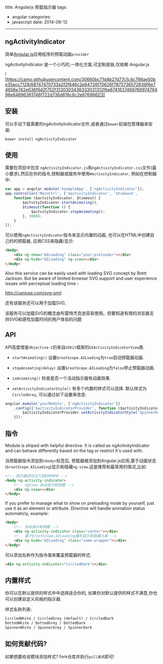 title: Angularjs 预载指示器
tags:
  - angular
categories:
  - javascript
date: 2014-06-12
---

## ngActivityIndicator

简单[Angular.js][2]应用程序的预载动画`provider`

ngActivityIndicator 是一个小巧的,一体化方案,可定制皮肤,仅依赖 Angular.js

![https://camo.githubusercontent.com/30660bc71d4b27d77c1c4c786ae50be35acc7129/68747470733a2f2f646c2e64726f70626f7875736572636f6e74656e742e636f6d2f752f3130303436333031312f6e674163746976697479496e64696361746f722d736d616c6c2e676966][3]


## 安装

可以手动下载需要的ngActivityIndicator文件,或者通过`bower`前端包管理器来安装:

```shell
bower install ngActivityIndicator
```

<!-- more -->

## 使用

需要在项目中包含 `ngActivityIndicator.js`和`ngActivityIndicator.css`文件(最小要求),然后在你的指令,控制器或服务中使用`#activityIndicator`, 例如在控制器中:

```javascript
var app = angular.module('exampleApp', ['ngActivityIndicator']);
app.controller('MainCtrl', ['$activityIndicator', '$timeout',
    function ($actvityIndicator, $timeout) {
        $actvityIndicator.startAnimating();
        $timeout(function () {
            $actvityIndicator.stopAnimating();
        }, 3000);
    }
]);
```

可以使用`ngActivityIndicator`指令来显示内置的动画, 也可以在HTML中创建自己的的预载器, 应用CSS来隐藏/显示:

```html
<body>
    <div ng-show="AILoading" class="your-preloader"></div>
    <div ng-hide="AILoading" ng-view></div>
</body>
```

Also this service can be easily used with loading SVG concept by Brett Jackson. But be aware of limited browser SVG support and user experience issues with perceptual loading time -

http://caniuse.com/svg-smil

还有该服务还可以用于加载SVG,

该服务可以加载SVG的概念由布雷特杰克逊容易使用。但要知道有限的浏览器支持SVG和感性加载时间的用户体验的问题

## API

API高度借鉴`Objective-C`的来自`UIKit`框架的`UIActivityIndicatorView`类.

- `startAnimating()`
    设置`$rootScope.AILoading`为`true`启动预载器动画.

- `stopAnimating(delay)`
    设置`$rootScope.AILoading`为`false`停止预载器动画.

- `isAnimating()`
    检查是否一个活动指示器有动画效果.

- `setActivityIndicatorStyle()`
    有多个内置的样式可以选择. 默认样式为`CircledGrey`, 可以通过如下设置来改变:

```javascript
angular.module('yourModule', ['ngActivityIndicator'])
    .config(['$activityIndicatorProvider', function ($activityIndicatorProvider) {
        $activityIndicatorProvider.setActivityIndicatorStyle('SpinnerDark');
    }]);
```


## 指令

Module is shiped with helpful directive. It is called as ngActivityIndicator and can behave differently based on the tag or restrict it's used with.

当预载器指令添加到`<body>`标签后, 预载器被添加到Angular.js应用,基于动画状态(`$rootScope.AILoading`)显示和隐藏`ng-view`.这是推荐和最常用的情况,比如:


```html
<!-- 指示器自动注入到DOM树中 -->
<body ng-activity-indicator>
    <!-- ngView 自动显示和隐藏 -->
    <div ng-view></div>
</body>
```

If you prefer to manage what to show on preloading mode by yourself, just use it as an element or attribute. Directive will handle animation status automaticly, example:

```html
<body>
    <!-- 自动演示和隐藏 -->
    <div ng-activity-indicator class="center"></div>
    <!-- 基于$rootScope.AILoading属性显示和隐藏元素 -->
    <div ng-hide="AILoading" class="some-wrapper"></div>
</body>
```

可以添加名称作为指令值来覆盖预载器的样式:

```html
<div ng-activity-indicator="CircledDark"></div>
```

## 内置样式

你可以在默认提供的样式中中选择适合你的, 如果你对默认提供的样式不满意,你也可以创建自定义风格的指示器.

样式名称列表:

```html
CircledWhite / CircledGrey (default) / CircledDark
DottedWhite / DottedGrey / DottedDark
SpinnerWhite / SpinnerGrey / SpinnerDark
```

## 如何贡献代码?

如果想要给该模块添加样式? fork仓库并执行`pull请求`即可!


  [1]: http://angularjs.org/
  [2]: http://angularjs.org/
  [3]: https://camo.githubusercontent.com/30660bc71d4b27d77c1c4c786ae50be35acc7129/68747470733a2f2f646c2e64726f70626f7875736572636f6e74656e742e636f6d2f752f3130303436333031312f6e674163746976697479496e64696361746f722d736d616c6c2e676966